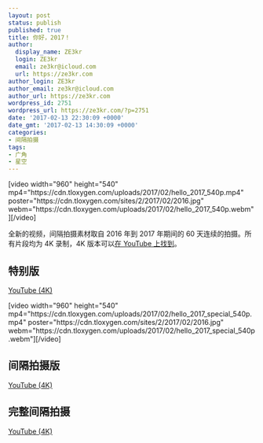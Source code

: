 ```yaml
---
layout: post
status: publish
published: true
title: 你好，2017！
author:
  display_name: ZE3kr
  login: ZE3kr
  email: ze3kr@icloud.com
  url: https://ze3kr.com
author_login: ZE3kr
author_email: ze3kr@icloud.com
author_url: https://ze3kr.com
wordpress_id: 2751
wordpress_url: https://ze3kr.com/?p=2751
date: '2017-02-13 22:30:09 +0000'
date_gmt: '2017-02-13 14:30:09 +0000'
categories:
- 间隔拍摄
tags:
- 广角
- 星空
---
```

<p>[video width="960" height="540" mp4="https://cdn.tloxygen.com/uploads/2017/02/hello_2017_540p.mp4" poster="https://cdn.tloxygen.com/sites/2/2017/02/2016.jpg" webm="https://cdn.tloxygen.com/uploads/2017/02/hello_2017_540p.webm"][/video]</p>
<p>全新的视频，间隔拍摄素材取自 2016 年到 2017 年期间的 60 天连续的拍摄。所有片段均为 4K 录制，4K 版本可以<a href="https://www.youtube.com/watch?v=Amb6K1vZzvI" target="_blank">在 YouTube 上找到</a>。</p>
<p><!--more--></p>
<h2>特别版</h2>
<p><a href="https://www.youtube.com/watch?v=NMXXbJW13mY" target="_blank">YouTube (4K)</a></p>
<p>[video width="960" height="540" mp4="https://cdn.tloxygen.com/uploads/2017/02/hello_2017_special_540p.mp4" poster="https://cdn.tloxygen.com/sites/2/2017/02/2016.jpg" webm="https://cdn.tloxygen.com/uploads/2017/02/hello_2017_special_540p.webm"][/video]</p>
<h2>间隔拍摄版</h2>
<p><a href="https://www.youtube.com/watch?v=o8i5HhlQw9Q" target="_blank">YouTube (4K)</a></p>
<h2>完整间隔拍摄</h2>
<p><a href="https://www.youtube.com/watch?v=Lvx-ZwK20xc" target="_blank">YouTube (4K)</a></p>
